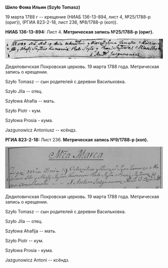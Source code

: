 **Шило Фома Ильин (Szyło Tomasz)**

19 марта 1788 г -- крещение (НИАБ 136-13-894, лист 4, №25/1788-р
(ориг)), (РГИА 823-2-18, лист 236, №8/1788-р (коп)).

**НИАБ 136-13-894:** Лист 4. **Метрическая запись №25/1788-р (ориг).**

![](./media/c9823dbf54e003c4bc146ba6958b70530ca4a7d8.png)

Дедиловичская Покровская церковь. 19 марта 1788 года. Метрическая запись
о крещении.

Szyło Tomasz -- сын родителей с деревни Васильковка.

Szyło Jlla -- отец.

Szyłowa Ahafia -- мать.

Szyło Piotr - кум.

Szyłowa Prosia - кума.

Jazgunowicz Antoniusz -- ксёндз.

**РГИА 823-2-18:** Лист 236. **Метрическая запись №9/1788-р (коп).**

![](./media/b5170fddc3286ab0b14a68ab73c2b1718eae0906.png)

Дедиловичская Покровская церковь. 19 марта 1788 года. Метрическая запись
о крещении.

Szyło Tomasz -- сын родителей с деревни Васильковка.

Szyło Jlla -- отец.

Szyłowa Ahafija -- мать.

Szyło Piotr -- кум.

Szyłowa Prosia - кума.

Jazgunowicz Antoni -- ксёндз.
